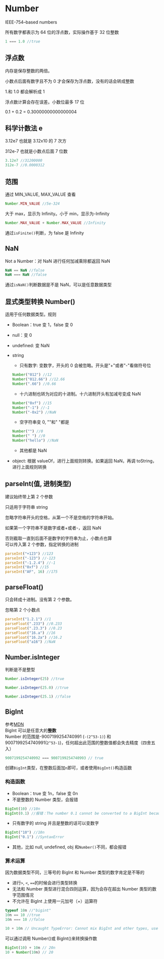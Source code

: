 # Number

IEEE-754–based numbers

所有数字都表示为 64 位的浮点数，实际操作基于 32 位整数

```js
1 === 1.0 //true
```

## 浮点数

内存是保存整数的两倍。

小数点后面有数字且不为 0 才会保存为浮点数，没有的话会转成整数

1.和 1.0 都会解析成 1

浮点数计算会存在误差。小数位最多 17 位

0.1 + 0.2 = 0.30000000000000004

## 科学计数法 e

3.12e7 也就是 3.12x10 的 7 次方

312e-7 也就是小数点后面 7 位数

```js
3.12e7 //31200000
312e-7 //0.0000312
```

## 范围

通过 MIN_VALUE, MAX_VALUE 查看

```js
Number.MIN_VALUE //5e-324
```

大于 max，显示为 Infinity。小于 min，显示为-Infinity

```js
Number.MAX_VALUE + Number.MAX_VALUE //Infinity
```

通过`isFinite()`判断，为 false 是 Infinity

## NaN

Not a Number：对 NaN 进行任何加减乘除都返回 NaN

```js
NaN == NaN //false
NaN === NaN //false
```

通过`isNaN()`判断数据是不是 NaN，可以是任意数据类型

## 显式类型转换 Number()

适用于任何数据类型。规则

- Boolean：true 变 1，false 变 0

- null：变 0

- undefined: 变 NaN

- string

  - 只有数字: 变数字，开头的 0 会被忽略。开头是"+"或者"-"看做符号位

  ```js
  Number("012") //12
  Number("012.66") //12.66
  Number(".66") //0.66
  ```

  - 十六进制也转为对应的十进制。十六进制开头有加减号变成 NaN

  ```js
  Number("0xf") //15
  Number("-1") //-1
  Number("-0x2") //NaN
  ```

  - 空字符串变 0, ""和" "都是

  ```js
  Number("") //0
  Number(" ") //0
  Number("hello") //NaN
  ```

  - 其他都是 NaN

- object: 根据 valueOf，进行上面规则转换。如果返回 NaN，再调 toString，进行上面规则转换

## parseInt(值, 进制类型)

建议始终带上第 2 个参数

只适用于字符串 string

忽略字符串开头的空格，从第一个不是空格的字符串开始。

如果第一个字符串不是数字或者+或者-，返回 NaN

否则截取一直到后面不是数字的字符串为止，小数点也算  
可以传入第 2 个参数，指定转换的进制

```js
parseInt("+123") //123
parseInt("-123") //-123
parseInt("-1.2.4") //-1
parseInt("0xf") //15
parseInt("AF", 16) //175
```

## parseFloat()

只会转成十进制。没有第 2 个参数。

忽略第 2 个小数点

```js
parseInt("1.2.1") //1
parseFloat(".233") //0.233
parseFloat(".23.3") //0.23
parseFloat("16.a") //16
parseFloat("16.2a") //16.2
parseFloat("a16") //NaN
```

## Number.isInteger

判断是不是整型

```js
Number.isInteger(25) //true

Number.isInteger(25.0) //true

Number.isInteger(25.1) //false
```

## BigInt

参考[MDN](https://developer.mozilla.org/en-US/docs/Web/JavaScript/Reference/Global_Objects/BigInt)  
BigInt 可以是任意大的**整数**  
Number 的范围是-9007199254740991 (`-(2^53-1)`) 和 9007199254740991(`2^53-1`)，任何超出此范围的整数值都会失去精度（四舍五入）

```js
9007199254740992 === 9007199254740993 // true
```

创建`BigInt`类型，在整数后面加`n`即可，或者使用`BigInt()`构造函数

### 构造函数

- Boolean：true 变 1n，false 变 0n
- 不是整数的 Number 类型，会报错

```js
BigInt(10) //10n
BigInt(0.1) //报错：The number 0.1 cannot be converted to a BigInt because it is not an integer
```

- 只有数字的 string 并且是整数的话可以变数字

```js
BigInt("10") //10n
BigInt("0.1") //SyntaxError
```

- 其他，比如 null, undefined, obj 和`Number()`不同，都会报错

### 算术运算

因为数据类型不同，三等号的 BigInt 和 Number 类型的数字肯定是不等的

- 进行`>`, `<`, `==`的时候会进行类型转换
- 无法和 Number 类型进行混合四则运算，因为会存在超出 Number 类型的数字范围情况
- 不允许在 BigInt 上使用一元加号（+）运算符

```js
typeof 10n //"bigint"
10n == 10 //true
10n === 10 //false

10 + 10n // Uncaught TypeError: Cannot mix BigInt and other types, use explicit conversions
```

可以通过调用 Number()或 BigInt()来转换操作数

```js
BigInt(10) + 10n // 20n
10 + Number(10n) // 20
```
